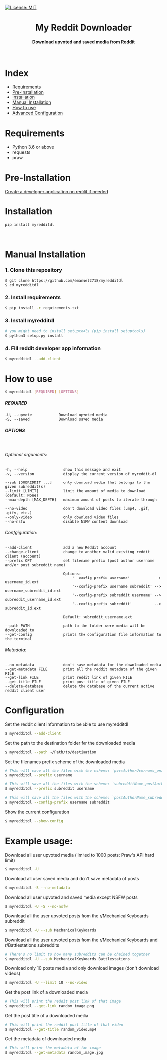 [![License: MIT](https://img.shields.io/badge/License-MIT-yellow.svg)](https://opensource.org/licenses/MIT)
<div align="center">
<h1>My Reddit Downloader</h1>
<h4>Download upvoted and saved media from Reddit</h4>
</div>

&nbsp; 


# Index

* [Requirements](#requirments)
* [Pre-Installation](#pre-installation)
* [Installation](#installation)
* [Manual Installation](#manual-installation)
* [How to use](#how-to-use)
* [Advanced Configuration](#advanced-configuration)


# Requirements

- Python 3.6 or above
- requests
- praw

# Pre-Installation

[Create a developer application on reddit if needed](https://github.com/emanuel2718/myredditdl/blob/master/PRE_INSTALL.md)

# Installation

``` sh
pip install myredditdl
```

&nbsp; 

# Manual Installation


### 1. Clone this repository
```sh
$ git clone https://github.com/emanuel2718/myredditdl
$ cd myredditdl
```

### 2. Install requirements
```sh
$ pip install -r requirements.txt
```

### 3. Install myredditdl
```sh
# you might need to install setuptools (pip install setuptools)
$ python3 setup.py install
```

### 4. Fill reddit developer app information
``` sh
$ myredditdl --add-client
```


# How to use
```sh
$ myredditdl [REQUIRED] [OPTIONS]
```

##### REQUIRED

    -U, --upvote            Download upvoted media
    -S, --saved             Download saved media


##### OPTIONS

&nbsp; 

###### Optional arguments:
    -h, --help                show this message and exit
    -v, --version             display the current version of myreddit-dl

    --sub [SUBREDDIT ...]     only download media that belongs to the given subreddit(s)
    --limit [LIMIT]           limit the amount of media to download (default: None)
    --max-depth [MAX_DEPTH]   maximum amount of posts to iterate through

    --no-video                don't download video files (.mp4, .gif, .gifv, etc.)
    --only-video              only download video files
    --no-nsfw                 disable NSFW content download
    
###### Confgiguration:
    --add-client              add a new Reddit account
    --change-client           change to another valid existing reddit client (account)
    --prefix OPT              set filename prefix (post author username and/or post subreddit name)
                              
                              Options:
                                  '--config-prefix username'           --> username_id.ext
                                  '--config-prefix username subreddit' --> username_subreddit_id.ext
                                  '--config-prefix subreddit username' --> subreddit_username_id.ext
                                  '--config-prefix subreddit'          --> subreddit_id.ext
                                  
                              Default: subreddit_username.ext
                              
    --path PATH               path to the folder were media will be downloaded to
    --get-config              prints the configuration file information to the terminal
    

###### Metadata:
    --no-metadata             don't save metadata for the downloaded media
    --get-metadata FILE       print all the reddit metadata of the given FILE
    --get-link FILE           print reddit link of given FILE
    --get-title FILE          print post title of given FILE
    --delete-database         delete the database of the current active reddit client user

# Configuration

Set the reddit client information to be able to use myredditdl
``` sh
$ myredditdl --add-client
```

Set the path to the destination folder for the downloaded media
``` sh
$ myredditdl --path ~/Path/to/destination
```

Set the filenames prefix scheme of the downloaded media
``` sh
# This will save all the files with the scheme: `postAuthorUsername_uniqueId.extension`
$ myredditdl --prefix username
```

``` sh
# This will save all the files with the scheme: `subredditName_postAuthorUsername_uniqueId.extension`
$ myredditdl --prefix subreddit username
```

``` sh
# This will save all the files with the scheme: `postAuthorName_subredditName_uniqueId.extension`
$ myredditdl --config-prefix username subreddit
```

Show the current configuration
``` sh
$ myredditdl --show-config
```

# Example usage:

Download all user upvoted media (limited to 1000 posts: Praw's API hard limit)
``` sh
$ myredditdl -U
```

Download all user saved media and don't save metadata of posts
``` sh
$ myredditdl -S --no-metadata
```

Download all user upvoted and saved media except NSFW posts
``` sh
$ myredditdl -U -S --no-nsfw
```

Download all the user upvoted posts from the r/MechanicalKeyboards subreddit

``` sh
$ myredditdl -U --sub MechanicalKeyboards
```

Download all the user upvoted posts from the r/MechanicalKeyboards and r/Battlestations subreddits

``` sh
# There's no limit to how many subreddits can be chained together
$ myredditdl -U --sub MechanicalKeyboards Battlestations
```

Download only 10 posts media and only download images (don't download videos)

``` sh
$ myredditdl -U --limit 10 --no-video
```

Get the post link of a downloaded media

``` sh
# This will print the reddit post link of that image
$ myredditdl --get-link random_image.png
```

Get the post title of a downloaded media

``` sh
# This will print the reddit post title of that video
$ myredditdl --get-title random_video.mp4
```

Get the metadata of downloaded media

``` sh
# This will print the metadata of the image
$ myredditdl --get-metadata random_image.jpg
```
